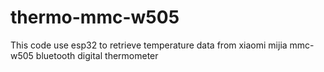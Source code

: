# thermo-mmc-w505
This code use esp32 to retrieve temperature data from xiaomi mijia mmc-w505 bluetooth digital thermometer
